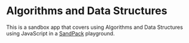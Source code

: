 # Algorithms and Data Structures

This is a sandbox app that covers using Algorithms and Data Structures using JavaScript in a [SandPack](https://sandpack.codesandbox.io/docs) playground.
